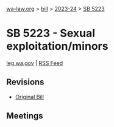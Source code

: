 [wa-law.org](/) > [bill](/bill/) > [2023-24](/bill/2023-24/) > [SB 5223](/bill/2023-24/sb/5223/)

# SB 5223 - Sexual exploitation/minors
[leg.wa.gov](https://app.leg.wa.gov/billsummary?BillNumber=5223&Year=2023&Initiative=false) | [RSS Feed](./rss.xml)

## Revisions
* [Original Bill](1/)

## Meetings